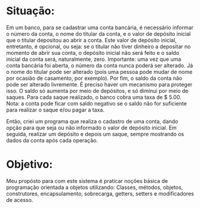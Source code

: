 # Situação:
Em um banco, para se cadastrar uma conta bancária, é necessário informar o número da conta, o nome do 
titular da conta, e o valor de depósito inicial que o titular depositou ao abrir a conta. Este valor de depósito 
inicial, entretanto, é opcional, ou seja: se o titular não tiver dinheiro a depositar no momento de abrir sua 
conta, o depósito inicial não será feito e o saldo inicial da conta será, naturalmente, zero.
Importante: uma vez que uma conta bancária foi aberta, o número da conta nunca poderá ser alterado. Já 
o nome do titular pode ser alterado (pois uma pessoa pode mudar de nome por ocasião de casamento, por 
exemplo). 
Por fim, o saldo da conta não pode ser alterado livremente. É preciso haver um mecanismo para proteger 
isso. O saldo só aumenta por meio de depósitos, e só diminui por meio de saques. Para cada saque 
realizado, o banco cobra uma taxa de $ 5.00. Nota: a conta pode ficar com saldo negativo se o saldo não for 
suficiente para realizar o saque e/ou pagar a taxa.</br>

Então, criei um programa que realiza o cadastro de uma conta, dando opção para que seja ou não 
informado o valor de depósito inicial. Em seguida, realizar um depósito e depois um saque, sempre 
mostrando os dados da conta após cada operação. 

# Objetivo:
Meu propósto para com este sistema é praticar noções básica de programação orientada a objetos utilizando: Classes, métodos, objetos, construtores, encapsulamento, sobrecarga, getters, setters e modificadores de acesso.
